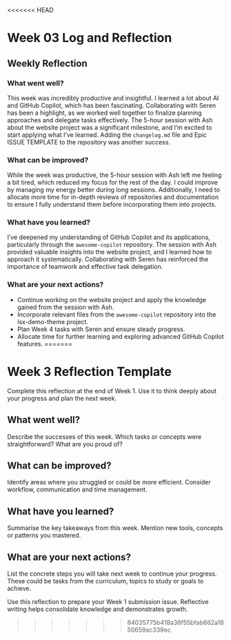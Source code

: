 <<<<<<< HEAD
# Week 03 Log and Reflection

## Weekly Reflection

### What went well?
This week was incredibly productive and insightful. I learned a lot about AI and GitHub Copilot, which has been fascinating. Collaborating with Seren has been a highlight, as we worked well together to finalize planning approaches and delegate tasks effectively. The 5-hour session with Ash about the website project was a significant milestone, and I’m excited to start applying what I’ve learned. Adding the `changelog.md` file and Epic ISSUE TEMPLATE to the repository was another success.

### What can be improved?
While the week was productive, the 5-hour session with Ash left me feeling a bit tired, which reduced my focus for the rest of the day. I could improve by managing my energy better during long sessions. Additionally, I need to allocate more time for in-depth reviews of repositories and documentation to ensure I fully understand them before incorporating them into projects.

### What have you learned?
I’ve deepened my understanding of GitHub Copilot and its applications, particularly through the `awesome-copilot` repository. The session with Ash provided valuable insights into the website project, and I learned how to approach it systematically. Collaborating with Seren has reinforced the importance of teamwork and effective task delegation.

### What are your next actions?
- Continue working on the website project and apply the knowledge gained from the session with Ash.
- Incorporate relevant files from the `awesome-copilot` repository into the lsx-demo-theme project.
- Plan Week 4 tasks with Seren and ensure steady progress.
- Allocate time for further learning and exploring advanced GitHub Copilot features.
=======
# Week 3 Reflection Template

Complete this reflection at the end of Week 1.  Use it to think deeply about your progress and plan the next week.

## What went well?

Describe the successes of this week.  Which tasks or concepts were straightforward?  What are you proud of?

## What can be improved?

Identify areas where you struggled or could be more efficient.  Consider workflow, communication and time management.

## What have you learned?

Summarise the key takeaways from this week.  Mention new tools, concepts or patterns you mastered.

## What are your next actions?

List the concrete steps you will take next week to continue your progress.  These could be tasks from the curriculum, topics to study or goals to achieve.

Use this reflection to prepare your Week 1 submission issue.  Reflective writing helps consolidate knowledge and demonstrates growth.
>>>>>>> 84035775b418a38f55bfab662a1850659ac339ec

